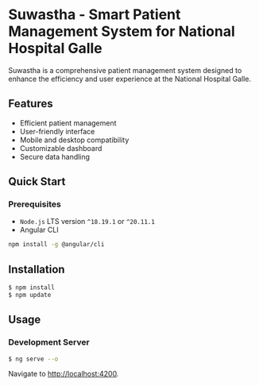 # Suwastha - Smart Patient Management System for National Hospital Galle

Suwastha is a comprehensive patient management system designed to enhance the efficiency and user experience at the National Hospital Galle.

## Features

- Efficient patient management
- User-friendly interface
- Mobile and desktop compatibility
- Customizable dashboard
- Secure data handling

## Quick Start

### Prerequisites

- `Node.js` LTS version `^18.19.1` or `^20.11.1`
- Angular CLI

```bash
npm install -g @angular/cli
```

## Installation

```bash
$ npm install
$ npm update
```

## Usage

### Development Server

```bash
$ ng serve --o
```

Navigate to [http://localhost:4200](http://localhost:4200).
